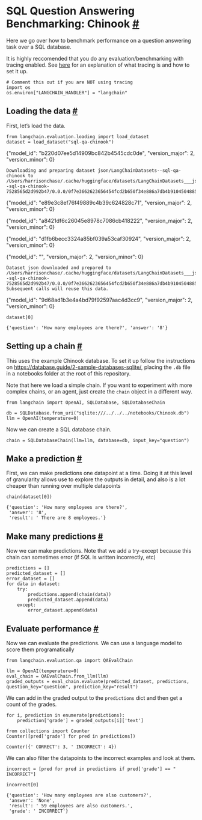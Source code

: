 


 SQL Question Answering Benchmarking: Chinook
 [#](#sql-question-answering-benchmarking-chinook "Permalink to this headline")
==============================================================================================================================



 Here we go over how to benchmark performance on a question answering task over a SQL database.
 



 It is highly reccomended that you do any evaluation/benchmarking with tracing enabled. See
 [here](https://langchain.readthedocs.io/en/latest/tracing) 
 for an explanation of what tracing is and how to set it up.
 







```
# Comment this out if you are NOT using tracing
import os
os.environ["LANGCHAIN_HANDLER"] = "langchain"

```







 Loading the data
 [#](#loading-the-data "Permalink to this headline")
-----------------------------------------------------------------------



 First, let’s load the data.
 







```
from langchain.evaluation.loading import load_dataset
dataset = load_dataset("sql-qa-chinook")

```






 {"model_id": "b220d07ee5d14909bc842b4545cdc0de", "version_major": 2, "version_minor": 0}
 



```
Downloading and preparing dataset json/LangChainDatasets--sql-qa-chinook to /Users/harrisonchase/.cache/huggingface/datasets/LangChainDatasets___json/LangChainDatasets--sql-qa-chinook-7528565d2d992b47/0.0.0/0f7e3662623656454fcd2b650f34e886a7db4b9104504885bd462096cc7a9f51...

```




 {"model_id": "e89e3c8ef76f49889c4b39c624828c71", "version_major": 2, "version_minor": 0}
 

 {"model_id": "a8421df6c26045e8978c7086cb418222", "version_major": 2, "version_minor": 0}
 

 {"model_id": "d1fb6becc3324a85bf039a53caf30924", "version_major": 2, "version_minor": 0}
 

 {"model_id": "", "version_major": 2, "version_minor": 0}
 



```
Dataset json downloaded and prepared to /Users/harrisonchase/.cache/huggingface/datasets/LangChainDatasets___json/LangChainDatasets--sql-qa-chinook-7528565d2d992b47/0.0.0/0f7e3662623656454fcd2b650f34e886a7db4b9104504885bd462096cc7a9f51. Subsequent calls will reuse this data.

```




 {"model_id": "9d68ad1b3e4a4bd79f92597aac4d3cc9", "version_major": 2, "version_minor": 0}
 







```
dataset[0]

```








```
{'question': 'How many employees are there?', 'answer': '8'}

```








 Setting up a chain
 [#](#setting-up-a-chain "Permalink to this headline")
---------------------------------------------------------------------------



 This uses the example Chinook database.
To set it up follow the instructions on https://database.guide/2-sample-databases-sqlite/, placing the
 `.db`
 file in a notebooks folder at the root of this repository.
 



 Note that here we load a simple chain. If you want to experiment with more complex chains, or an agent, just create the
 `chain`
 object in a different way.
 







```
from langchain import OpenAI, SQLDatabase, SQLDatabaseChain

```










```
db = SQLDatabase.from_uri("sqlite:///../../../notebooks/Chinook.db")
llm = OpenAI(temperature=0)

```






 Now we can create a SQL database chain.
 







```
chain = SQLDatabaseChain(llm=llm, database=db, input_key="question")

```








 Make a prediction
 [#](#make-a-prediction "Permalink to this headline")
-------------------------------------------------------------------------



 First, we can make predictions one datapoint at a time. Doing it at this level of granularity allows use to explore the outputs in detail, and also is a lot cheaper than running over multiple datapoints
 







```
chain(dataset[0])

```








```
{'question': 'How many employees are there?',
 'answer': '8',
 'result': ' There are 8 employees.'}

```








 Make many predictions
 [#](#make-many-predictions "Permalink to this headline")
---------------------------------------------------------------------------------



 Now we can make predictions. Note that we add a try-except because this chain can sometimes error (if SQL is written incorrectly, etc)
 







```
predictions = []
predicted_dataset = []
error_dataset = []
for data in dataset:
    try:
        predictions.append(chain(data))
        predicted_dataset.append(data)
    except:
        error_dataset.append(data)

```








 Evaluate performance
 [#](#evaluate-performance "Permalink to this headline")
-------------------------------------------------------------------------------



 Now we can evaluate the predictions. We can use a language model to score them programatically
 







```
from langchain.evaluation.qa import QAEvalChain

```










```
llm = OpenAI(temperature=0)
eval_chain = QAEvalChain.from_llm(llm)
graded_outputs = eval_chain.evaluate(predicted_dataset, predictions, question_key="question", prediction_key="result")

```






 We can add in the graded output to the
 `predictions`
 dict and then get a count of the grades.
 







```
for i, prediction in enumerate(predictions):
    prediction['grade'] = graded_outputs[i]['text']

```










```
from collections import Counter
Counter([pred['grade'] for pred in predictions])

```








```
Counter({' CORRECT': 3, ' INCORRECT': 4})

```






 We can also filter the datapoints to the incorrect examples and look at them.
 







```
incorrect = [pred for pred in predictions if pred['grade'] == " INCORRECT"]

```










```
incorrect[0]

```








```
{'question': 'How many employees are also customers?',
 'answer': 'None',
 'result': ' 59 employees are also customers.',
 'grade': ' INCORRECT'}

```








